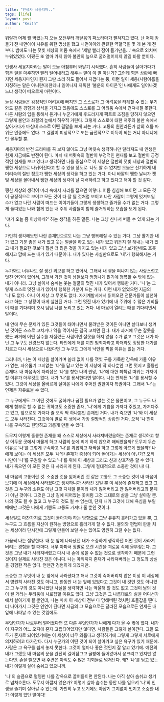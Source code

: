 ```yaml
---
title: "인생사 세옹지마.."
tags: [life]
layout: post
author: "Keith"
---
```


뭐랄까 어제 뭘 먹었는지 오늘 오전부터 깨닫음의 파노라마가 펼쳐지고 있다. 난 어제 잠들기 전 내면아이 치유를 위한 명상을 했고 내면아이와 관련한 역할극을 몇 개 본 게 전부다. 밤에도 나는 잿빛 세상의 어둠 속에서 '제발 빨리 잠이 들기만을...' 속으로 외치며 누워있었다. 어쨌든 또 얼마 가지 않아 불안의 늪으로 굴러떨어지지 않길 바랄 뿐이다.

인생사 세옹지마라는 말이 오늘 아침부터 와닿기 시작했다. 흔히 사람들이 살아가다가 힘든 일을 마주하면 빨리 털어내라고 해주는 말이 이 말 아닌가? 그런데 힘든 상황에 빠지면 세옹지마인지 뭔지 그딴 소리 하도 들어서 지겹다는 둥, 이런 일이 세옹(사람이름을 지칭하는 말은 아니란다)한테나 일어나지 지독한 '불운의 아이콘'인 나에게도 일어나겠느냐 생각이 떠오르게 마련이다.

늘상 사람들은 감정적인 어려움에 빠지면 그 스스로가 그 어려움을 타계할 수 있는 무기와도 같은 경험과 상식을 가지고 있음에도 스스로를 그 어려움 속에서 건져내질 못한다. 다른 사람의 입을 통해서 듣거나 누군가에게 후드러지게 팩트로 조짐을 당하지 않으면 그렇게 불안과 좌절의 늪에서 허우적 거린다. 그렇게 스스로에 대한 저주와 불만 속에서 살아가다가 마침내 스스로 어떤 결말을 보게 되는 거다. 고통의 원인라든가 삶의 흐름 따위은 안중에도 없다. 그 결말이 피상적으로 또는 금전적으로 이득이 되는 거냐 아니냐에만 몰두할 뿐. 

세옹지마의 반전 드라마를 꼭 보지 않아도 그냥 머릿속 생각하나만 달라져도 내 인생은 현재 지금에도 반전이 된다. 마치 내 머릿속의 절반이 부정적인 현재를 보고 절반이 긍정적인 현재를 보고 있다고 생각하면 나를 중심으로 이 세상은 절반의 잿빛 세상과 절반의 쨍한 세상으로 나뉘어진다고 할 수 있을 정도로. 나도 알 수 없지만 오늘은 신기하게 내 머리속의 절반 정도가 쨍한 세상의 생각을 하고 있는 거다. 아니 바깥의 쨍한 날씨가 잿빛 세상을 몰아내서 쨍한 세상의 생각이 날 지배하려고 하고 있다고 해야 할 것 같다. 

쨍한 세상의 생각이 머리 속에서 자리를 잡으면 이렇다. 어둠 침침해 보이던 그 모든 것이 긍정적으로 보이고 모든 것이 다 잘 될 것처럼 보이고 나란 사람이 그렇게 멋져보일 수가 없고 나란 사람이 떠드는 이야기들이 그렇게 생생하고 즐거울 수가 없는 거다. 그렇게 들떠있는 나와 함께 있는 내 주위 사람들이 함께 즐거워하는 모습을 보게 된다. 

'얘가 오늘 좀 이상하네?' 하는 생각을 하든 말든. 나는 그냥 신나서 떠들 수 있게 되는 거다. 

가만히 생각해보면 나란 존재만으로도 나는 그냥 행복해질 수 있는 거다. 그냥 활기찬 내가 있고 기분 좋은 내가 있고 웃는 얼굴을 하고 있는 내가 있고 뭐든지 잘 해내는 내가 있고 내가 필요한 것보다 훨씬 더 많은 것을 가지고 있는 내가 있고 그냥 보기만해도 흐뭇해지고 맘에 드는 내가 있기 때문이다. 내가 있다는 사실만으로도 '내'가 행복해지는 거다.

누가봐도 너무나도 잘 생긴 외모를 하고 있어서, 그래서 내 곁을 떠나지 않는 사랑스럽고 멋진 연인이 있어서, 그래서 가진 것이 남들보다 엄청나게 많기에 행복할 수 밖에 없는 내가 아니라. 그냥 살아서 숨쉬는 웃는 얼굴의 멋진 내가 있어서 행복한 거다. '나'는 그렇게 스스로 멋진 내가 있어서 행복한 기분이 드는 거다. 이런 내가 없었으면 지금의 '나'도 없다. 아니 이 세상 그 무엇도 없다. 자기계발서에서 읽어오던 전문가들이 실천하라고 하는 그 상황이 내게 실현된 거다. 그런 멋진 내가 있기에 내 주위에 수 많은 기회들이 때를 기다리며 호시 탐탐 나를 노리고 있는 거다. 내 마음이 열리는 때를 기다리면서 말이다.

내 안에 무슨 문제가 있든 그것들이 태어나면서 물려받은 것이든 아니면 살다보니 생겨난 것이든 스스로 고치거나 약을 먹어서든 결국 고치면 된다. 내가 과거에 무슨 잘못을 했든 과거에 어떤 실수를 저질렀든 사람이면 잘못을 하지 않을 수가 없고 그것은 내가 아닌 그 누구도 신경쓰지 않는다. 타인에게 해를 끼친 범죄자라고 하더라도 정당한 대가를 치르고 다시 세상으로 나왔다면 그 누구도 그에게 낙인을 찍을 이유는 없는 거다. 

그러니까, 나는 이 세상을 살아가며 쓸데 없이 나를 잿빛 구름 가득한 감옥에 가둘 이유가 없는, 자유롭기 그지없는 '나'를 담고 있는 이 세상에 딱 하나뿐인 그런 멋지고 훌륭한 존재다. 내 마음속에 자리잡은 '나'를 향한 나의 원망, '나'에 대한 죄책감 따위는 가져야 할 이유가 아무것도 없다. 내가 '나'를 용서한다면 말이다. 나는 언제든 '나'를 용서할 수 있다. 그것이 세상을 올바르게 살아온 나에게 주어진 권한이자 특권이다. 그래서 '나'는 언제든 자유로울 수 있다. 

그 누구에게도 그 어떤 것에도 굴하거나 굽힐 필요가 없는 것은 물론이고, 그 누구도 나에게 함부로 할 수 없는 귀하고도 소중한 존재, '나'에게 기쁨을 가져다 주었고, 가져다주고 있고, 앞으로도 가져다 줄 오직 딱 하나뿐인 존재인 거다. 내가 죽으면 '나'와 이 세상도 모두 사라진다. 그것이야 말로 이 생에서 가장 절망적인 상황인 거다. 오직 '나'만이 나를 구속하고 원망하고 괴롭게 만들 수 있다. 

도무지 이렇게 훌륭한 존재를 왜 스스로 세상에서 사라져버렸음하는 존재로 생각하고 항상 어두운 곳에서 머물게 하고 사람의 눈에 띄게 하지 않으려 애써왔을까? 도무지 무슨 이유로 '나'를 그렇게 구속하고 '나'를 괴롭히고 채찍질 하고 그렇게 아프게 했을까? 나에게 보이는 이 세상은 모두 '나'란 존재가 중심이 되어 돌아가는 세상이 아닌가? 오직 나만이 '나'를 구원할 수 있고 '나'를 위해 이 세상과 그리고 신과 상호작용 할 수 있다. 내가 죽으면 이 모든 것은 다 사라지게 된다. 그렇게 절대적으로 소중한 것이 나! 다.

내 마음의 고통이란 것. 소중한 것을 잃어버린 것 같은 고통도 그 소중한 것이 내 마음이 보기에 이 세상에서 사라졌다고 생각하니까 사라진 것일 뿐 이 세상에 존재하고 있고 그것은 그 누구의 소유도 아닌 그것 자체일 뿐이라 내가 잃어버리고 안 잃어버리고의 문제가 아닌 것이다. 그것은 그냥 길에 피어있는 꽃처럼 그것 그대로의 삶을 그냥 살아갈 뿐. 나의 것도 될 수 없고 그 누구의 것도 될 수 없는데, 단지 내가 그것에 대해 욕심을 부릴 때에만 그것은 나에게 기쁨도 고통도 가져다 줄 뿐인 것이다.

세상일도 마찬가지로 그것이 돌아가야 하는 방향으로 그냥 유유히 흘러가고 있을 뿐, 그 누구도 그 흐름을 자신이 원하는 방향으로 흘러가게 할 수 없다. 불의와 편법이 판을 치는 세상이라 단시간에 그렇게 만들어 보일 수는 있어도 영원히 그럴 수는 없다. 

가끔씩 나는 절망한다. 내 눈 앞에 나타났던 내가 소중하게 생각하던 어떤 것이 사라져 버리는 경험을 할 때마다. 너무 아파서 정말로 오랜 시간을 괴로움 속에 울부짖는다. 그것은 그냥 내가 사라져버렸고 다시 내 손에 넣을 수 없는 것으로 생각하기 때문에 그런 것이지 실제로 사라진 것은 아니다. 나는 아직까지 존재가 사라져버리는 그 정도의 상실을 경험한 적은 없다. 언젠간 경험하게 되겠지만.

소중한 그 무엇이 내 눈 앞에서 사라졌다고 해서 그것이 죽어버리지 않은 이상 이 세상에서 영원히 사라진 것도 아니고, 한동안 내 눈 앞에 있었다고 그것이 내 것인 것도 아니었고 그 누구의 것도 아니었단 사실을 생각하면 나는 억울해 할 것도 없고 그것이 남의 것이 될 거라는 두려움에 사로잡힐 이유도 없다. 그냥 그것은 그 나름대로의 삶을 어디선가에서 살아가게 될 뿐인데, 나는 마치 이 세상이 전부 다 망해버린 것처럼 호들갑을 떤다. 더 나아가서 그것은 인연이 된다면 지금의 그 모습으로든 달라진 모습으로든 언제든 내 앞에 나타날 수 있는 것임에도.

무엇인가가 나로부터 멀어졌다면 또 다른 무엇인가가 나에게 다가 올 수 밖에 없다. 내가 이 지구의 어느 오지에 혼자 고립되어있지만 않다면. 사람들은 그렇게 살아간다. 그들 모두가 혼자로 되어있기에는 이 세상이 너무 외롭다고 생각하기에 그렇게 그렇게 서로에게 의지하려고 다가간다. 다시 누군가의 어떤 것이 되어 살아가고 싶은 욕구가 있기 때문에. 사람은 그 욕구를 쉽게 놓지 못한다. 그것이 얼마나 좋은 것인지 잘 알고 있기에. 예전의 내가 그랬듯 내 마음의 문을 완전히 걸어잠그고 골방에 들어앉아서 웅크리고 있지만 않는다면. 손을 뻗으면 내 주변은 아직도 수 많은 기회들로 넘쳐난다. 왜? '나'를 담고 있는 내가 이렇게 살아 숨쉬고 있으니까.

'나'의 슬픔으로 멀쩡한 나를 감옥으로 끌어들이면 안된다. 나는 아직 살아 숨쉬고 생기로 넘쳐흐른다. 도무지 아깝지 않은가? 이렇게 살아 숨쉬는 동안 나를 일으켜 '나'의 인생을 즐기며 살아갈 수 있는데. 가만히 두고 보기에도 아깝기 그지없이 멋지고 소중한 내가 이렇게 있단 말이다!